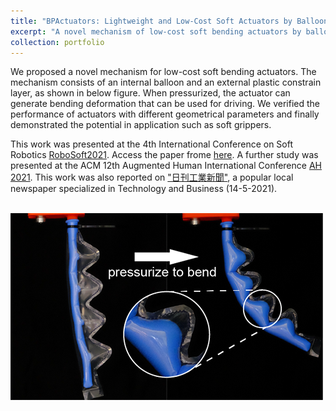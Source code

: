 ```yaml
---
title: "BPActuators: Lightweight and Low-Cost Soft Actuators by Balloons and Plastics"
excerpt: "A novel mechanism of low-cost soft bending actuators by balloons and plastics <br/><img src='/images/projectImages/bpactuators.png'>"
collection: portfolio
---
```


We proposed a novel mechanism for low-cost soft bending actuators. The mechanism consists of an internal balloon and an external plastic constrain layer, as shown in below figure. When pressurized, the actuator can generate bending deformation that can be used for driving. We verified the performance of actuators with different geometrical parameters and finally demonstrated the potential in application such as soft grippers.

This work was presented at the 4th International Conference on Soft Robotics [RoboSoft2021](http://www.robosoft2020.org/). Access the paper frome [here](http://arxiv.org/abs/2103.01409). A further study was presented at the ACM 12th Augmented Human International Conference [AH 2021](https://www.augmented-human.com/). This work was also reported on ["日刊工業新聞"](https://www.nikkan.co.jp/articles/view/00598252), a popular local newspaper specialized in Technology and Business (14-5-2021).

<br/><img src='/images/projectImages/bpactuators.png'>